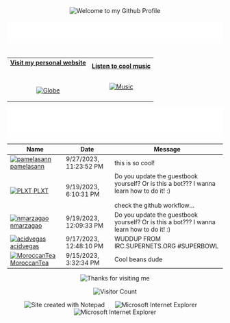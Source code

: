 <!-- "Hero" Header -->
<div align="center">
  <img src="https://github.com/BrunnerLivio/brunnerlivio/blob/master/images/welcome.png?raw=true" style="max-width: 100%;" alt="Welcome to my Github Profile" />
  <br />
  <br />
  <img height="50" alt="My Name is Livio and I like Node.js" src="images/personal_note.svg" />
  <br />
  <br />

</div>

<!-- Social -->
<table width="100%" align="center">
<tr>
<td align="center">
<a href="https://brunnerliv.io">
<strong>Visit my personal website </strong>
<br />
<br />
<br />

<p>

<img alt="Globe" height="80" src="images/globe.gif">
</a>
</p>

</td>


<td align="center">
<a href="https://www.youtube.com/watch?v=3YxaaGgTQYM&ab_channel=EvanescenceVEVO">
<strong>Listen to cool music</strong>
<br />
<br />


<p>
<img height="100" alt="Music" src="images/music.gif"> 
</a>
</p>

</td>
</tr>
</table>

<div align="center">
<a href="https://github.com/BrunnerLivio/brunnerlivio/issues/62#issuecomment-new"><img src="images/guestbook.svg"></a> 
</div>

<!-- Guestbook -->
| Name | Date | Message |
|---|---|---|
| <a href="https://github.com/pamelasann"><img width="24" src="https://avatars.githubusercontent.com/u/118239775?s=24&u=7b7a40009eb3e2cf5c09ee066a2ecb202fcb74e3&v=4" alt="pamelasann" /> pamelasann</a> |9/27/2023, 11:23:52 PM|this is so cool!|
| <a href="https://github.com/PLXT"><img width="24" src="https://avatars.githubusercontent.com/u/26758820?s=24&u=f8af72c193b48b88dedc88d26abb8f844e70ba0b&v=4" alt="PLXT" /> PLXT</a> |9/19/2023, 6:10:31 PM|Do you update the guestbook yourself? Or is this a bot??? I wanna learn how to do it! :)<br /><br />check the github workflow...|
| <a href="https://github.com/nmarzagao"><img width="24" src="https://avatars.githubusercontent.com/u/125494096?s=24&v=4" alt="nmarzagao" /> nmarzagao</a> |9/19/2023, 12:09:33 PM|Do you update the guestbook yourself? Or is this a bot??? I wanna learn how to do it! :)|
| <a href="https://github.com/acidvegas"><img width="24" src="https://avatars.githubusercontent.com/u/14335118?s=24&u=8eb5b7c6a097c5350577bd278f3d4278b4c41409&v=4" alt="acidvegas" /> acidvegas</a> |9/17/2023, 12:48:10 PM|WUDDUP FROM IRC.SUPERNETS.ORG #SUPERBOWL|
| <a href="https://github.com/MoroccanTea"><img width="24" src="https://avatars.githubusercontent.com/u/58166226?s=24&u=d5228096e3dc635981670732caf7f97bbaa7a4a6&v=4" alt="MoroccanTea" /> MoroccanTea</a> |9/15/2023, 3:32:34 PM|Cool beans dude|
<!-- /Guestbook -->

<!-- Footer -->

<div align="center">

<img height="120" alt="Thanks for visiting me" width="100%" src="https://raw.githubusercontent.com/BrunnerLivio/brunnerlivio/master/images/marquee.svg" />
<br />

![Visitor Count](https://profile-counter.glitch.me/brunnerlivio/count.svg)


<img src="https://raw.githubusercontent.com/BrunnerLivio/brunnerlivio/master/images/notepad.gif" alt="Site created with Notepad" height="30" />
<!-- "margin-right: whatever;" -->
<span>&nbsp;&nbsp;&nbsp;&nbsp;</span>  
<img src="https://raw.githubusercontent.com/BrunnerLivio/brunnerlivio/master/images/ie_logo.gif" alt="Microsoft Internet Explorer" />
<span>&nbsp;&nbsp;&nbsp;&nbsp;</span>  
<img src="https://raw.githubusercontent.com/BrunnerLivio/brunnerlivio/master/images/noframes.gif" alt="Microsoft Internet Explorer" />

</div>
